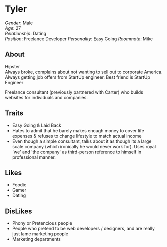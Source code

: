 Tyler
===================
  
*Gender*: Male  
*Age*: 27  
*Relationship*: Dating  
*Position*: Freelance Developer
*Personality*: Easy Going
*Roommate*: Mike
  
About
------
Hipster  
Always broke, complains about not wanting to sell out to corporate America. Always getting job offers from StartUp engineer. Best friend is StartUp Engineer
 
Freelance consultant (previously partnered with Carter) who builds websites for individuals and companies.
 
Traits
------  
+ Easy Going & Laid Back
+ Hates to admit that he barely makes enough money to cover life expenses & refuses to change lifestyle to match actual income
+ Even though a simple consultant, talks about it as though its a large scale company (which ironically he would never work for). Uses royal 'we' and 'the company' as third-person reference to himself in professional manner.
  
Likes
------
+ Foodie
+ Gamer
+ Dating
  
DisLikes
---------
+ Phony or Pretencious people
+ People who pretend to be web developers / designers, and are really just lame marketing people
+ Marketing departments
